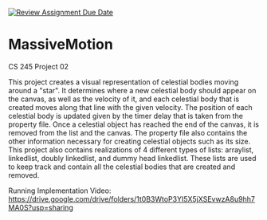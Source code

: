 [![Review Assignment Due Date](https://classroom.github.com/assets/deadline-readme-button-22041afd0340ce965d47ae6ef1cefeee28c7c493a6346c4f15d667ab976d596c.svg)](https://classroom.github.com/a/J_c8sizy)
# MassiveMotion
CS 245 Project 02

This project creates a visual representation of celestial bodies moving around a "star". It determines where a new celestial body should appear on the canvas, as well as the velocity of it, and each celestial body that is created moves along that line with the given velocity. The position of each celestial body is updated given by the timer delay that is taken from the property file. Once a celestial object has reached the end of the canvas, it is removed from the list and the canvas. The property file also contains the other information necessary for creating celestial objects such as its size. This project also contains realizations of 4 different types of lists: arraylist, linkedlist, doubly linkedlist, and dummy head linkedlist. These lists are used to keep track and contain all the celestial bodies that are created and removed. 

Running Implementation Video: https://drive.google.com/drive/folders/1t0B3WtoP3YI5X5jXSEvwzA8u9hh7MA0S?usp=sharing
